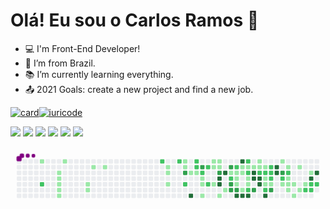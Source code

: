 # Olá! Eu sou o Carlos Ramos :wave: 

- :computer: I'm Front-End Developer!
- :house_with_garden: I’m from Brazil.
- :books: I’m currently learning everything.
- :outbox_tray: 2021 Goals: create a new project and find a new job.

[![card](https://github-readme-stats.vercel.app/api?username=ramos-carlos&theme=cobalt)](https://github.com/ramos-carlos/)[![iuricode](https://github-readme-stats.vercel.app/api/top-langs/?username=ramos-carlos&hide=html&layout=compact=true&theme=default)](https://github.com/ramos-carlos/)

<img src="https://img.shields.io/badge/HTML5-E34F26?style=for-the-badge&logo=html5&logoColor=white" /> <img src="https://img.shields.io/badge/CSS3-1572B6?style=for-the-badge&logo=css3&logoColor=white" /> <img src="https://img.shields.io/badge/Sass-CC6699?style=for-the-badge&logo=sass&logoColor=white" /> <img src="https://img.shields.io/badge/Bootstrap-563D7C?style=for-the-badge&logo=bootstrap&logoColor=white" /> <img src="https://img.shields.io/badge/JavaScript-F7DF1E?style=for-the-badge&logo=javascript&logoColor=black" /> <img src="https://img.shields.io/badge/React-20232A?style=for-the-badge&logo=react&logoColor=61DAFB" /> 

<svg viewBox="-16 -32 880 192" width="880" height="192" xmlns="http://www.w3.org/2000/svg"><style>@keyframes c0{1%{fill:var(--c1)}1.02%,to{fill:var(--ce)}}@keyframes c1{66.32%{fill:var(--c2)}66.34%,to{fill:var(--ce)}}@keyframes c2{2.42%{fill:var(--c1)}2.44%,to{fill:var(--ce)}}@keyframes c3{2.63%{fill:var(--c1)}2.65%,to{fill:var(--ce)}}@keyframes c4{2.83%{fill:var(--c1)}2.85%,to{fill:var(--ce)}}@keyframes c5{3.03%{fill:var(--c1)}3.05%,to{fill:var(--ce)}}@keyframes c6{3.24%{fill:var(--c1)}3.26%,to{fill:var(--ce)}}@keyframes c7{1.82%{fill:var(--c1)}1.84%,to{fill:var(--ce)}}@keyframes c8{4.66%{fill:var(--c1)}4.68%,to{fill:var(--ce)}}@keyframes c9{4.45%{fill:var(--c1)}4.47%,to{fill:var(--ce)}}@keyframes ca{5.47%{fill:var(--c1)}5.49%,to{fill:var(--ce)}}@keyframes cb{5.87%{fill:var(--c1)}5.89%,to{fill:var(--ce)}}@keyframes cc{61.25%{fill:var(--c2)}61.27%,to{fill:var(--ce)}}@keyframes cd{8.1%{fill:var(--c1)}8.12%,to{fill:var(--ce)}}@keyframes ce{8.31%{fill:var(--c1)}8.33%,to{fill:var(--ce)}}@keyframes cf{8.71%{fill:var(--c1)}8.73%,to{fill:var(--ce)}}@keyframes cg{60.64%{fill:var(--c2)}60.66%,to{fill:var(--ce)}}@keyframes ch{15.41%{fill:var(--c1)}15.43%,to{fill:var(--ce)}}@keyframes ci{15.61%{fill:var(--c1)}15.63%,to{fill:var(--ce)}}@keyframes cj{71.8%{fill:var(--c3)}71.82%,to{fill:var(--ce)}}@keyframes ck{59.62%{fill:var(--c2)}59.64%,to{fill:var(--ce)}}@keyframes cl{9.93%{fill:var(--c1)}9.95%,to{fill:var(--ce)}}@keyframes cm{92.28%{fill:var(--c4)}92.3%,to{fill:var(--ce)}}@keyframes cn{58%{fill:var(--c2)}58.02%,to{fill:var(--ce)}}@keyframes co{58.21%{fill:var(--c2)}58.23%,to{fill:var(--ce)}}@keyframes cp{10.13%{fill:var(--c1)}10.15%,to{fill:var(--ce)}}@keyframes cq{72.61%{fill:var(--c3)}72.63%,to{fill:var(--ce)}}@keyframes cr{58.61%{fill:var(--c2)}58.63%,to{fill:var(--ce)}}@keyframes cs{10.54%{fill:var(--c1)}10.56%,to{fill:var(--ce)}}@keyframes ct{10.74%{fill:var(--c1)}10.76%,to{fill:var(--ce)}}@keyframes cu{11.15%{fill:var(--c1)}11.17%,to{fill:var(--ce)}}@keyframes cv{57.39%{fill:var(--c2)}57.41%,to{fill:var(--ce)}}@keyframes cw{56.79%{fill:var(--c2)}56.81%,to{fill:var(--ce)}}@keyframes cx{13.99%{fill:var(--c1)}14.01%,to{fill:var(--ce)}}@keyframes cy{13.38%{fill:var(--c1)}13.4%,to{fill:var(--ce)}}@keyframes cz{12.77%{fill:var(--c1)}12.79%,to{fill:var(--ce)}}@keyframes c10{13.78%{fill:var(--c1)}13.8%,to{fill:var(--ce)}}@keyframes c11{13.58%{fill:var(--c1)}13.6%,to{fill:var(--ce)}}@keyframes c12{73.42%{fill:var(--c3)}73.44%,to{fill:var(--ce)}}@keyframes c13{82.55%{fill:var(--c4)}82.57%,to{fill:var(--ce)}}@keyframes c14{82.34%{fill:var(--c4)}82.36%,to{fill:var(--ce)}}@keyframes c15{11.75%{fill:var(--c1)}11.77%,to{fill:var(--ce)}}@keyframes c16{82.95%{fill:var(--c4)}82.97%,to{fill:var(--ce)}}@keyframes c17{12.16%{fill:var(--c1)}12.18%,to{fill:var(--ce)}}@keyframes c18{74.43%{fill:var(--c3)}74.45%,to{fill:var(--ce)}}@keyframes c19{41.77%{fill:var(--c1)}41.79%,to{fill:var(--ce)}}@keyframes c1a{41.98%{fill:var(--c2)}42%,to{fill:var(--ce)}}@keyframes c1b{75.04%{fill:var(--c3)}75.06%,to{fill:var(--ce)}}@keyframes c1c{75.24%{fill:var(--c3)}75.26%,to{fill:var(--ce)}}@keyframes c1d{42.59%{fill:var(--c2)}42.61%,to{fill:var(--ce)}}@keyframes c1e{29.4%{fill:var(--c1)}29.42%,to{fill:var(--ce)}}@keyframes c1f{29.6%{fill:var(--c1)}29.62%,to{fill:var(--ce)}}@keyframes c1g{30.62%{fill:var(--c1)}30.64%,to{fill:var(--ce)}}@keyframes c1h{75.45%{fill:var(--c3)}75.47%,to{fill:var(--ce)}}@keyframes c1i{81.33%{fill:var(--c4)}81.35%,to{fill:var(--ce)}}@keyframes c1j{83.97%{fill:var(--c4)}83.99%,to{fill:var(--ce)}}@keyframes c1k{29%{fill:var(--c1)}29.02%,to{fill:var(--ce)}}@keyframes c1l{29.2%{fill:var(--c1)}29.22%,to{fill:var(--ce)}}@keyframes c1m{40.36%{fill:var(--c1)}40.38%,to{fill:var(--ce)}}@keyframes c1n{81.13%{fill:var(--c4)}81.15%,to{fill:var(--ce)}}@keyframes c1o{43.19%{fill:var(--c2)}43.21%,to{fill:var(--ce)}}@keyframes c1p{28.79%{fill:var(--c1)}28.81%,to{fill:var(--ce)}}@keyframes c1q{45.63%{fill:var(--c2)}45.65%,to{fill:var(--ce)}}@keyframes c1r{30.01%{fill:var(--c1)}30.03%,to{fill:var(--ce)}}@keyframes c1s{30.21%{fill:var(--c1)}30.23%,to{fill:var(--ce)}}@keyframes c1t{40.56%{fill:var(--c2)}40.58%,to{fill:var(--ce)}}@keyframes c1u{80.92%{fill:var(--c4)}80.94%,to{fill:var(--ce)}}@keyframes c1v{28.59%{fill:var(--c1)}28.61%,to{fill:var(--ce)}}@keyframes c1w{79.1%{fill:var(--c4)}79.12%,to{fill:var(--ce)}}@keyframes c1x{79.3%{fill:var(--c4)}79.32%,to{fill:var(--ce)}}@keyframes c1y{76.05%{fill:var(--c3)}76.07%,to{fill:var(--ce)}}@keyframes c1z{18.85%{fill:var(--c1)}18.87%,to{fill:var(--ce)}}@keyframes c20{19.06%{fill:var(--c1)}19.08%,to{fill:var(--ce)}}@keyframes c21{44.01%{fill:var(--c2)}44.03%,to{fill:var(--ce)}}@keyframes c22{79.5%{fill:var(--c4)}79.52%,to{fill:var(--ce)}}@keyframes c23{79.71%{fill:var(--c4)}79.73%,to{fill:var(--ce)}}@keyframes c24{19.26%{fill:var(--c1)}19.28%,to{fill:var(--ce)}}@keyframes c25{44.21%{fill:var(--c2)}44.23%,to{fill:var(--ce)}}@keyframes c26{35.49%{fill:var(--c1)}35.51%,to{fill:var(--ce)}}@keyframes c27{35.28%{fill:var(--c1)}35.3%,to{fill:var(--ce)}}@keyframes c28{47.66%{fill:var(--c2)}47.68%,to{fill:var(--ce)}}@keyframes c29{80.31%{fill:var(--c4)}80.33%,to{fill:var(--ce)}}@keyframes c2a{44.61%{fill:var(--c2)}44.63%,to{fill:var(--ce)}}@keyframes c2b{44.41%{fill:var(--c2)}44.43%,to{fill:var(--ce)}}@keyframes c2c{35.69%{fill:var(--c2)}35.71%,to{fill:var(--ce)}}@keyframes c2d{35.08%{fill:var(--c1)}35.1%,to{fill:var(--ce)}}@keyframes c2e{76.66%{fill:var(--c3)}76.68%,to{fill:var(--ce)}}@keyframes c2f{78.08%{fill:var(--c4)}78.1%,to{fill:var(--ce)}}@keyframes c2g{77.88%{fill:var(--c4)}77.9%,to{fill:var(--ce)}}@keyframes c2h{20.07%{fill:var(--c1)}20.09%,to{fill:var(--ce)}}@keyframes c2i{77.68%{fill:var(--c3)}77.7%,to{fill:var(--ce)}}@keyframes c2j{49.89%{fill:var(--c2)}49.91%,to{fill:var(--ce)}}@keyframes c2k{24.53%{fill:var(--c1)}24.55%,to{fill:var(--ce)}}@keyframes c2l{20.48%{fill:var(--c1)}20.5%,to{fill:var(--ce)}}@keyframes c2m{50.29%{fill:var(--c2)}50.31%,to{fill:var(--ce)}}@keyframes c2n{22.91%{fill:var(--c1)}22.93%,to{fill:var(--ce)}}@keyframes c2o{22.71%{fill:var(--c1)}22.73%,to{fill:var(--ce)}}@keyframes c2p{24.13%{fill:var(--c1)}24.15%,to{fill:var(--ce)}}@keyframes c2q{22.51%{fill:var(--c1)}22.53%,to{fill:var(--ce)}}@keyframes c2r{25.34%{fill:var(--c1)}25.36%,to{fill:var(--ce)}}@keyframes c2s{20.88%{fill:var(--c1)}20.9%,to{fill:var(--ce)}}@keyframes c2t{23.72%{fill:var(--c1)}23.74%,to{fill:var(--ce)}}@keyframes c2u{22.1%{fill:var(--c1)}22.12%,to{fill:var(--ce)}}@keyframes c2v{52.32%{fill:var(--c2)}52.34%,to{fill:var(--ce)}}@keyframes c2w{21.49%{fill:var(--c1)}21.51%,to{fill:var(--ce)}}@keyframes c2x{87.41%{fill:var(--c4)}87.43%,to{fill:var(--ce)}}@keyframes c2y{51.51%{fill:var(--c2)}51.53%,to{fill:var(--ce)}}@keyframes c2z{52.12%{fill:var(--c2)}52.14%,to{fill:var(--ce)}}@keyframes c30{87.01%{fill:var(--c4)}87.03%,to{fill:var(--ce)}}@keyframes c31{51.71%{fill:var(--c2)}51.73%,to{fill:var(--ce)}}@keyframes u0{1%{transform:scale(0,1)}1.02%,1.82%{transform:scale(.02,1)}1.84%,2.42%{transform:scale(.04,1)}2.44%,2.63%{transform:scale(.05,1)}2.65%,2.83%{transform:scale(.07,1)}2.85%,3.03%{transform:scale(.09,1)}3.05%,3.24%{transform:scale(.11,1)}3.26%,4.45%{transform:scale(.13,1)}4.47%,4.66%{transform:scale(.15,1)}4.68%,5.47%{transform:scale(.16,1)}5.49%,5.87%{transform:scale(.18,1)}5.89%,8.1%{transform:scale(.2,1)}8.12%,8.31%{transform:scale(.22,1)}8.33%,8.71%{transform:scale(.24,1)}8.73%,9.93%{transform:scale(.25,1)}10.13%,9.95%{transform:scale(.27,1)}10.15%,10.54%{transform:scale(.29,1)}10.56%,10.74%{transform:scale(.31,1)}10.76%,11.15%{transform:scale(.33,1)}11.17%,11.75%{transform:scale(.35,1)}11.77%,12.16%{transform:scale(.36,1)}12.18%,12.77%{transform:scale(.38,1)}12.79%,13.38%{transform:scale(.4,1)}13.4%,13.58%{transform:scale(.42,1)}13.6%,13.78%{transform:scale(.44,1)}13.8%,13.99%{transform:scale(.45,1)}14.01%,15.41%{transform:scale(.47,1)}15.43%,15.61%{transform:scale(.49,1)}15.63%,18.85%{transform:scale(.51,1)}18.87%,19.06%{transform:scale(.53,1)}19.08%,19.26%{transform:scale(.55,1)}19.28%,20.07%{transform:scale(.56,1)}20.09%,20.48%{transform:scale(.58,1)}20.5%,20.88%{transform:scale(.6,1)}20.9%,21.49%{transform:scale(.62,1)}21.51%,22.1%{transform:scale(.64,1)}22.12%,22.51%{transform:scale(.65,1)}22.53%,22.71%{transform:scale(.67,1)}22.73%,22.91%{transform:scale(.69,1)}22.93%,23.72%{transform:scale(.71,1)}23.74%,24.13%{transform:scale(.73,1)}24.15%,24.53%{transform:scale(.75,1)}24.55%,25.34%{transform:scale(.76,1)}25.36%,28.59%{transform:scale(.78,1)}28.61%,28.79%{transform:scale(.8,1)}28.81%,29%{transform:scale(.82,1)}29.02%,29.2%{transform:scale(.84,1)}29.22%,29.4%{transform:scale(.85,1)}29.42%,29.6%{transform:scale(.87,1)}29.62%,30.01%{transform:scale(.89,1)}30.03%,30.21%{transform:scale(.91,1)}30.23%,30.62%{transform:scale(.93,1)}30.64%,35.08%{transform:scale(.95,1)}35.1%,35.28%{transform:scale(.96,1)}35.3%,35.49%{transform:scale(.98,1)}35.51%,to{transform:scale(1,1)}}@keyframes u1{35.69%{transform:scale(0,1)}35.71%,to{transform:scale(1,1)}}@keyframes u2{40.36%{transform:scale(0,1)}40.38%,to{transform:scale(1,1)}}@keyframes u3{40.56%{transform:scale(0,1)}40.58%,to{transform:scale(1,1)}}@keyframes u4{41.77%{transform:scale(0,1)}41.79%,to{transform:scale(1,1)}}@keyframes u5{41.98%{transform:scale(0,1)}42%,42.59%{transform:scale(.04,1)}42.61%,43.19%{transform:scale(.08,1)}43.21%,44.01%{transform:scale(.13,1)}44.03%,44.21%{transform:scale(.17,1)}44.23%,44.41%{transform:scale(.21,1)}44.43%,44.61%{transform:scale(.25,1)}44.63%,45.63%{transform:scale(.29,1)}45.65%,47.66%{transform:scale(.33,1)}47.68%,49.89%{transform:scale(.38,1)}49.91%,50.29%{transform:scale(.42,1)}50.31%,51.51%{transform:scale(.46,1)}51.53%,51.71%{transform:scale(.5,1)}51.73%,52.12%{transform:scale(.54,1)}52.14%,52.32%{transform:scale(.58,1)}52.34%,56.79%{transform:scale(.63,1)}56.81%,57.39%{transform:scale(.67,1)}57.41%,58%{transform:scale(.71,1)}58.02%,58.21%{transform:scale(.75,1)}58.23%,58.61%{transform:scale(.79,1)}58.63%,59.62%{transform:scale(.83,1)}59.64%,60.64%{transform:scale(.88,1)}60.66%,61.25%{transform:scale(.92,1)}61.27%,66.32%{transform:scale(.96,1)}66.34%,to{transform:scale(1,1)}}@keyframes u6{71.8%{transform:scale(0,1)}71.82%,72.61%{transform:scale(.1,1)}72.63%,73.42%{transform:scale(.2,1)}73.44%,74.43%{transform:scale(.3,1)}74.45%,75.04%{transform:scale(.4,1)}75.06%,75.24%{transform:scale(.5,1)}75.26%,75.45%{transform:scale(.6,1)}75.47%,76.05%{transform:scale(.7,1)}76.07%,76.66%{transform:scale(.8,1)}76.68%,77.68%{transform:scale(.9,1)}77.7%,to{transform:scale(1,1)}}@keyframes u7{77.88%{transform:scale(0,1)}77.9%,78.08%{transform:scale(.06,1)}78.1%,79.1%{transform:scale(.12,1)}79.12%,79.3%{transform:scale(.18,1)}79.32%,79.5%{transform:scale(.24,1)}79.52%,79.71%{transform:scale(.29,1)}79.73%,80.31%{transform:scale(.35,1)}80.33%,80.92%{transform:scale(.41,1)}80.94%,81.13%{transform:scale(.47,1)}81.15%,81.33%{transform:scale(.53,1)}81.35%,82.34%{transform:scale(.59,1)}82.36%,82.55%{transform:scale(.65,1)}82.57%,82.95%{transform:scale(.71,1)}82.97%,83.97%{transform:scale(.76,1)}83.99%,87.01%{transform:scale(.82,1)}87.03%,87.41%{transform:scale(.88,1)}87.43%,92.28%{transform:scale(.94,1)}92.3%,to{transform:scale(1,1)}}@keyframes s0{0%,99.8%{transform:translate(0,-16px)}.2%{transform:translate(0,0)}1.83%{transform:translate(128px,0)}2.03%{transform:translate(128px,16px)}2.23%{transform:translate(112px,16px)}3.25%{transform:translate(112px,96px)}4.26%{transform:translate(192px,96px)}4.67%{transform:translate(192px,64px)}4.87%{transform:translate(208px,64px)}5.48%{transform:translate(208px,16px)}8.11%{transform:translate(416px,16px)}8.72%{transform:translate(416px,64px)}59.84%,9.13%{transform:translate(448px,64px)}9.33%{transform:translate(448px,48px)}9.74%,91.68%{transform:translate(480px,48px)}9.94%{transform:translate(480px,32px)}10.14%,58.42%{transform:translate(496px,32px)}10.34%{transform:translate(496px,48px)}10.55%,58.82%{transform:translate(512px,48px)}11.16%{transform:translate(512px,96px)}11.97%,55.78%{transform:translate(576px,96px)}12.17%,55.98%{transform:translate(576px,80px)}12.58%,56.39%{transform:translate(544px,80px)}13.39%,73.83%{transform:translate(544px,16px)}13.59%,73.23%{transform:translate(560px,16px)}13.79%{transform:translate(560px,0)}14%{transform:translate(544px,0)}14.2%{transform:translate(544px,-16px)}15.21%{transform:translate(464px,-16px)}15.62%{transform:translate(464px,16px)}15.82%{transform:translate(480px,16px)}16.23%{transform:translate(480px,-16px)}18.66%{transform:translate(672px,-16px)}19.07%,32.05%{transform:translate(672px,16px)}19.27%,38.74%,46.86%{transform:translate(688px,16px)}19.47%,38.54%{transform:translate(688px,0)}20.28%,37.73%{transform:translate(752px,0)}20.49%,37.53%{transform:translate(752px,16px)}21.3%{transform:translate(816px,16px)}21.5%,87.22%{transform:translate(816px,32px)}21.7%,50.91%{transform:translate(800px,32px)}22.11%,51.32%{transform:translate(800px,64px)}22.72%,24.34%{transform:translate(752px,64px)}22.92%,50.1%{transform:translate(752px,48px)}23.33%{transform:translate(784px,48px)}23.73%{transform:translate(784px,80px)}24.14%{transform:translate(752px,80px)}24.54%{transform:translate(736px,64px)}24.75%,77.08%{transform:translate(736px,80px)}25.15%{transform:translate(768px,80px)}25.35%{transform:translate(768px,96px)}25.56%{transform:translate(784px,96px)}26.77%{transform:translate(784px,0)}28.4%{transform:translate(656px,0)}28.6%,78.9%{transform:translate(656px,16px)}29.01%,31.44%,39.55%,46.04%{transform:translate(624px,16px)}29.21%,31.24%,45.84%,83.57%{transform:translate(624px,32px)}29.41%,31.03%,41.58%{transform:translate(608px,32px)}29.61%,42.19%{transform:translate(608px,48px)}30.02%{transform:translate(640px,48px)}30.22%,40.77%{transform:translate(640px,64px)}30.63%,41.18%,81.74%{transform:translate(608px,64px)}32.25%,43.61%{transform:translate(672px,0)}33.47%{transform:translate(768px,0)}34.28%,36.71%{transform:translate(768px,64px)}35.29%,79.92%{transform:translate(688px,64px)}35.5%{transform:translate(688px,48px)}35.7%{transform:translate(704px,48px)}35.9%{transform:translate(704px,64px)}37.32%{transform:translate(768px,16px)}40.37%{transform:translate(624px,80px)}40.57%{transform:translate(640px,80px)}41.78%{transform:translate(592px,32px)}41.99%{transform:translate(592px,48px)}42.6%{transform:translate(608px,16px)}43%,45.44%{transform:translate(640px,16px)}43.2%{transform:translate(640px,0)}44.02%{transform:translate(672px,32px)}44.42%{transform:translate(704px,32px)}44.62%{transform:translate(704px,16px)}45.64%{transform:translate(640px,32px)}47.67%{transform:translate(688px,80px)}47.87%{transform:translate(672px,80px)}48.28%{transform:translate(672px,112px)}49.09%{transform:translate(736px,112px)}49.9%{transform:translate(736px,48px)}50.3%{transform:translate(752px,32px)}51.72%{transform:translate(832px,64px)}51.93%{transform:translate(832px,80px)}53.35%{transform:translate(720px,80px)}53.55%{transform:translate(720px,96px)}53.75%{transform:translate(704px,96px)}53.96%{transform:translate(704px,112px)}55.38%{transform:translate(592px,112px)}55.58%{transform:translate(592px,96px)}56.59%{transform:translate(544px,64px)}56.8%{transform:translate(528px,64px)}57.61%{transform:translate(528px,0)}58.01%{transform:translate(496px,0)}58.62%,72.41%{transform:translate(512px,32px)}59.43%{transform:translate(464px,48px)}59.63%,71.4%{transform:translate(464px,64px)}60.65%{transform:translate(448px,0)}65.52%{transform:translate(64px,0)}66.33%{transform:translate(64px,64px)}71.81%{transform:translate(464px,32px)}72.62%{transform:translate(512px,16px)}73.43%{transform:translate(560px,32px)}73.63%{transform:translate(544px,32px)}74.44%{transform:translate(592px,16px)}75.25%{transform:translate(592px,80px)}77.69%{transform:translate(736px,32px)}77.89%{transform:translate(720px,32px)}78.09%{transform:translate(720px,16px)}79.31%{transform:translate(656px,48px)}79.51%{transform:translate(672px,48px)}79.72%{transform:translate(672px,64px)}80.32%{transform:translate(688px,96px)}81.34%{transform:translate(608px,96px)}82.35%{transform:translate(560px,64px)}82.56%{transform:translate(560px,48px)}82.76%{transform:translate(576px,48px)}82.96%{transform:translate(576px,32px)}83.98%{transform:translate(624px,0)}86.61%{transform:translate(832px,0)}87.02%{transform:translate(832px,32px)}87.42%{transform:translate(816px,48px)}92.29%{transform:translate(480px,96px)}97.16%{transform:translate(96px,96px)}97.57%{transform:translate(96px,64px)}97.77%{transform:translate(80px,64px)}98.38%{transform:translate(80px,16px)}98.58%{transform:translate(64px,16px)}98.99%{transform:translate(64px,-16px)}}@keyframes s1{0%,99.8%{transform:translate(16px,-16px)}.2%{transform:translate(0,-16px)}.41%{transform:translate(0,0)}2.03%{transform:translate(128px,0)}2.23%{transform:translate(128px,16px)}2.43%{transform:translate(112px,16px)}3.45%{transform:translate(112px,96px)}4.46%{transform:translate(192px,96px)}4.87%{transform:translate(192px,64px)}5.07%{transform:translate(208px,64px)}5.68%{transform:translate(208px,16px)}8.32%{transform:translate(416px,16px)}8.92%{transform:translate(416px,64px)}60.04%,9.33%{transform:translate(448px,64px)}9.53%{transform:translate(448px,48px)}9.94%,91.89%{transform:translate(480px,48px)}10.14%{transform:translate(480px,32px)}10.34%,58.62%{transform:translate(496px,32px)}10.55%{transform:translate(496px,48px)}10.75%,59.03%{transform:translate(512px,48px)}11.36%{transform:translate(512px,96px)}12.17%,55.98%{transform:translate(576px,96px)}12.37%,56.19%{transform:translate(576px,80px)}12.78%,56.59%{transform:translate(544px,80px)}13.59%,74.04%{transform:translate(544px,16px)}13.79%,73.43%{transform:translate(560px,16px)}14%{transform:translate(560px,0)}14.2%{transform:translate(544px,0)}14.4%{transform:translate(544px,-16px)}15.42%{transform:translate(464px,-16px)}15.82%{transform:translate(464px,16px)}16.02%{transform:translate(480px,16px)}16.43%{transform:translate(480px,-16px)}18.86%{transform:translate(672px,-16px)}19.27%,32.25%{transform:translate(672px,16px)}19.47%,38.95%,47.06%{transform:translate(688px,16px)}19.68%,38.74%{transform:translate(688px,0)}20.49%,37.93%{transform:translate(752px,0)}20.69%,37.73%{transform:translate(752px,16px)}21.5%{transform:translate(816px,16px)}21.7%,87.42%{transform:translate(816px,32px)}21.91%,51.12%{transform:translate(800px,32px)}22.31%,51.52%{transform:translate(800px,64px)}22.92%,24.54%{transform:translate(752px,64px)}23.12%,50.3%{transform:translate(752px,48px)}23.53%{transform:translate(784px,48px)}23.94%{transform:translate(784px,80px)}24.34%{transform:translate(752px,80px)}24.75%{transform:translate(736px,64px)}24.95%,77.28%{transform:translate(736px,80px)}25.35%{transform:translate(768px,80px)}25.56%{transform:translate(768px,96px)}25.76%{transform:translate(784px,96px)}26.98%{transform:translate(784px,0)}28.6%{transform:translate(656px,0)}28.8%,79.11%{transform:translate(656px,16px)}29.21%,31.64%,39.76%,46.25%{transform:translate(624px,16px)}29.41%,31.44%,46.04%,83.77%{transform:translate(624px,32px)}29.61%,31.24%,41.78%{transform:translate(608px,32px)}29.82%,42.39%{transform:translate(608px,48px)}30.22%{transform:translate(640px,48px)}30.43%,40.97%{transform:translate(640px,64px)}30.83%,41.38%,81.95%{transform:translate(608px,64px)}32.45%,43.81%{transform:translate(672px,0)}33.67%{transform:translate(768px,0)}34.48%,36.92%{transform:translate(768px,64px)}35.5%,80.12%{transform:translate(688px,64px)}35.7%{transform:translate(688px,48px)}35.9%{transform:translate(704px,48px)}36.11%{transform:translate(704px,64px)}37.53%{transform:translate(768px,16px)}40.57%{transform:translate(624px,80px)}40.77%{transform:translate(640px,80px)}41.99%{transform:translate(592px,32px)}42.19%{transform:translate(592px,48px)}42.8%{transform:translate(608px,16px)}43.2%,45.64%{transform:translate(640px,16px)}43.41%{transform:translate(640px,0)}44.22%{transform:translate(672px,32px)}44.62%{transform:translate(704px,32px)}44.83%{transform:translate(704px,16px)}45.84%{transform:translate(640px,32px)}47.87%{transform:translate(688px,80px)}48.07%{transform:translate(672px,80px)}48.48%{transform:translate(672px,112px)}49.29%{transform:translate(736px,112px)}50.1%{transform:translate(736px,48px)}50.51%{transform:translate(752px,32px)}51.93%{transform:translate(832px,64px)}52.13%{transform:translate(832px,80px)}53.55%{transform:translate(720px,80px)}53.75%{transform:translate(720px,96px)}53.96%{transform:translate(704px,96px)}54.16%{transform:translate(704px,112px)}55.58%{transform:translate(592px,112px)}55.78%{transform:translate(592px,96px)}56.8%{transform:translate(544px,64px)}57%{transform:translate(528px,64px)}57.81%{transform:translate(528px,0)}58.22%{transform:translate(496px,0)}58.82%,72.62%{transform:translate(512px,32px)}59.63%{transform:translate(464px,48px)}59.84%,71.6%{transform:translate(464px,64px)}60.85%{transform:translate(448px,0)}65.72%{transform:translate(64px,0)}66.53%{transform:translate(64px,64px)}72.01%{transform:translate(464px,32px)}72.82%{transform:translate(512px,16px)}73.63%{transform:translate(560px,32px)}73.83%{transform:translate(544px,32px)}74.65%{transform:translate(592px,16px)}75.46%{transform:translate(592px,80px)}77.89%{transform:translate(736px,32px)}78.09%{transform:translate(720px,32px)}78.3%{transform:translate(720px,16px)}79.51%{transform:translate(656px,48px)}79.72%{transform:translate(672px,48px)}79.92%{transform:translate(672px,64px)}80.53%{transform:translate(688px,96px)}81.54%{transform:translate(608px,96px)}82.56%{transform:translate(560px,64px)}82.76%{transform:translate(560px,48px)}82.96%{transform:translate(576px,48px)}83.16%{transform:translate(576px,32px)}84.18%{transform:translate(624px,0)}86.82%{transform:translate(832px,0)}87.22%{transform:translate(832px,32px)}87.63%{transform:translate(816px,48px)}92.49%{transform:translate(480px,96px)}97.36%{transform:translate(96px,96px)}97.77%{transform:translate(96px,64px)}97.97%{transform:translate(80px,64px)}98.58%{transform:translate(80px,16px)}98.78%{transform:translate(64px,16px)}99.19%{transform:translate(64px,-16px)}}@keyframes s2{0%,99.8%{transform:translate(32px,-16px)}.41%{transform:translate(0,-16px)}.61%{transform:translate(0,0)}2.23%{transform:translate(128px,0)}2.43%{transform:translate(128px,16px)}2.64%{transform:translate(112px,16px)}3.65%{transform:translate(112px,96px)}4.67%{transform:translate(192px,96px)}5.07%{transform:translate(192px,64px)}5.27%{transform:translate(208px,64px)}5.88%{transform:translate(208px,16px)}8.52%{transform:translate(416px,16px)}9.13%{transform:translate(416px,64px)}60.24%,9.53%{transform:translate(448px,64px)}9.74%{transform:translate(448px,48px)}10.14%,92.09%{transform:translate(480px,48px)}10.34%{transform:translate(480px,32px)}10.55%,58.82%{transform:translate(496px,32px)}10.75%{transform:translate(496px,48px)}10.95%,59.23%{transform:translate(512px,48px)}11.56%{transform:translate(512px,96px)}12.37%,56.19%{transform:translate(576px,96px)}12.58%,56.39%{transform:translate(576px,80px)}12.98%,56.8%{transform:translate(544px,80px)}13.79%,74.24%{transform:translate(544px,16px)}14%,73.63%{transform:translate(560px,16px)}14.2%{transform:translate(560px,0)}14.4%{transform:translate(544px,0)}14.6%{transform:translate(544px,-16px)}15.62%{transform:translate(464px,-16px)}16.02%{transform:translate(464px,16px)}16.23%{transform:translate(480px,16px)}16.63%{transform:translate(480px,-16px)}19.07%{transform:translate(672px,-16px)}19.47%,32.45%{transform:translate(672px,16px)}19.68%,39.15%,47.26%{transform:translate(688px,16px)}19.88%,38.95%{transform:translate(688px,0)}20.69%,38.13%{transform:translate(752px,0)}20.89%,37.93%{transform:translate(752px,16px)}21.7%{transform:translate(816px,16px)}21.91%,87.63%{transform:translate(816px,32px)}22.11%,51.32%{transform:translate(800px,32px)}22.52%,51.72%{transform:translate(800px,64px)}23.12%,24.75%{transform:translate(752px,64px)}23.33%,50.51%{transform:translate(752px,48px)}23.73%{transform:translate(784px,48px)}24.14%{transform:translate(784px,80px)}24.54%{transform:translate(752px,80px)}24.95%{transform:translate(736px,64px)}25.15%,77.48%{transform:translate(736px,80px)}25.56%{transform:translate(768px,80px)}25.76%{transform:translate(768px,96px)}25.96%{transform:translate(784px,96px)}27.18%{transform:translate(784px,0)}28.8%{transform:translate(656px,0)}29.01%,79.31%{transform:translate(656px,16px)}29.41%,31.85%,39.96%,46.45%{transform:translate(624px,16px)}29.61%,31.64%,46.25%,83.98%{transform:translate(624px,32px)}29.82%,31.44%,41.99%{transform:translate(608px,32px)}30.02%,42.6%{transform:translate(608px,48px)}30.43%{transform:translate(640px,48px)}30.63%,41.18%{transform:translate(640px,64px)}31.03%,41.58%,82.15%{transform:translate(608px,64px)}32.66%,44.02%{transform:translate(672px,0)}33.87%{transform:translate(768px,0)}34.69%,37.12%{transform:translate(768px,64px)}35.7%,80.32%{transform:translate(688px,64px)}35.9%{transform:translate(688px,48px)}36.11%{transform:translate(704px,48px)}36.31%{transform:translate(704px,64px)}37.73%{transform:translate(768px,16px)}40.77%{transform:translate(624px,80px)}40.97%{transform:translate(640px,80px)}42.19%{transform:translate(592px,32px)}42.39%{transform:translate(592px,48px)}43%{transform:translate(608px,16px)}43.41%,45.84%{transform:translate(640px,16px)}43.61%{transform:translate(640px,0)}44.42%{transform:translate(672px,32px)}44.83%{transform:translate(704px,32px)}45.03%{transform:translate(704px,16px)}46.04%{transform:translate(640px,32px)}48.07%{transform:translate(688px,80px)}48.28%{transform:translate(672px,80px)}48.68%{transform:translate(672px,112px)}49.49%{transform:translate(736px,112px)}50.3%{transform:translate(736px,48px)}50.71%{transform:translate(752px,32px)}52.13%{transform:translate(832px,64px)}52.33%{transform:translate(832px,80px)}53.75%{transform:translate(720px,80px)}53.96%{transform:translate(720px,96px)}54.16%{transform:translate(704px,96px)}54.36%{transform:translate(704px,112px)}55.78%{transform:translate(592px,112px)}55.98%{transform:translate(592px,96px)}57%{transform:translate(544px,64px)}57.2%{transform:translate(528px,64px)}58.01%{transform:translate(528px,0)}58.42%{transform:translate(496px,0)}59.03%,72.82%{transform:translate(512px,32px)}59.84%{transform:translate(464px,48px)}60.04%,71.81%{transform:translate(464px,64px)}61.05%{transform:translate(448px,0)}65.92%{transform:translate(64px,0)}66.73%{transform:translate(64px,64px)}72.21%{transform:translate(464px,32px)}73.02%{transform:translate(512px,16px)}73.83%{transform:translate(560px,32px)}74.04%{transform:translate(544px,32px)}74.85%{transform:translate(592px,16px)}75.66%{transform:translate(592px,80px)}78.09%{transform:translate(736px,32px)}78.3%{transform:translate(720px,32px)}78.5%{transform:translate(720px,16px)}79.72%{transform:translate(656px,48px)}79.92%{transform:translate(672px,48px)}80.12%{transform:translate(672px,64px)}80.73%{transform:translate(688px,96px)}81.74%{transform:translate(608px,96px)}82.76%{transform:translate(560px,64px)}82.96%{transform:translate(560px,48px)}83.16%{transform:translate(576px,48px)}83.37%{transform:translate(576px,32px)}84.38%{transform:translate(624px,0)}87.02%{transform:translate(832px,0)}87.42%{transform:translate(832px,32px)}87.83%{transform:translate(816px,48px)}92.7%{transform:translate(480px,96px)}97.57%{transform:translate(96px,96px)}97.97%{transform:translate(96px,64px)}98.17%{transform:translate(80px,64px)}98.78%{transform:translate(80px,16px)}98.99%{transform:translate(64px,16px)}99.39%{transform:translate(64px,-16px)}}@keyframes s3{0%,99.8%{transform:translate(48px,-16px)}.61%{transform:translate(0,-16px)}.81%{transform:translate(0,0)}2.43%{transform:translate(128px,0)}2.64%{transform:translate(128px,16px)}2.84%{transform:translate(112px,16px)}3.85%{transform:translate(112px,96px)}4.87%{transform:translate(192px,96px)}5.27%{transform:translate(192px,64px)}5.48%{transform:translate(208px,64px)}6.09%{transform:translate(208px,16px)}8.72%{transform:translate(416px,16px)}9.33%{transform:translate(416px,64px)}60.45%,9.74%{transform:translate(448px,64px)}9.94%{transform:translate(448px,48px)}10.34%,92.29%{transform:translate(480px,48px)}10.55%{transform:translate(480px,32px)}10.75%,59.03%{transform:translate(496px,32px)}10.95%{transform:translate(496px,48px)}11.16%,59.43%{transform:translate(512px,48px)}11.76%{transform:translate(512px,96px)}12.58%,56.39%{transform:translate(576px,96px)}12.78%,56.59%{transform:translate(576px,80px)}13.18%,57%{transform:translate(544px,80px)}14%,74.44%{transform:translate(544px,16px)}14.2%,73.83%{transform:translate(560px,16px)}14.4%{transform:translate(560px,0)}14.6%{transform:translate(544px,0)}14.81%{transform:translate(544px,-16px)}15.82%{transform:translate(464px,-16px)}16.23%{transform:translate(464px,16px)}16.43%{transform:translate(480px,16px)}16.84%{transform:translate(480px,-16px)}19.27%{transform:translate(672px,-16px)}19.68%,32.66%{transform:translate(672px,16px)}19.88%,39.35%,47.46%{transform:translate(688px,16px)}20.08%,39.15%{transform:translate(688px,0)}20.89%,38.34%{transform:translate(752px,0)}21.1%,38.13%{transform:translate(752px,16px)}21.91%{transform:translate(816px,16px)}22.11%,87.83%{transform:translate(816px,32px)}22.31%,51.52%{transform:translate(800px,32px)}22.72%,51.93%{transform:translate(800px,64px)}23.33%,24.95%{transform:translate(752px,64px)}23.53%,50.71%{transform:translate(752px,48px)}23.94%{transform:translate(784px,48px)}24.34%{transform:translate(784px,80px)}24.75%{transform:translate(752px,80px)}25.15%{transform:translate(736px,64px)}25.35%,77.69%{transform:translate(736px,80px)}25.76%{transform:translate(768px,80px)}25.96%{transform:translate(768px,96px)}26.17%{transform:translate(784px,96px)}27.38%{transform:translate(784px,0)}29.01%{transform:translate(656px,0)}29.21%,79.51%{transform:translate(656px,16px)}29.61%,32.05%,40.16%,46.65%{transform:translate(624px,16px)}29.82%,31.85%,46.45%,84.18%{transform:translate(624px,32px)}30.02%,31.64%,42.19%{transform:translate(608px,32px)}30.22%,42.8%{transform:translate(608px,48px)}30.63%{transform:translate(640px,48px)}30.83%,41.38%{transform:translate(640px,64px)}31.24%,41.78%,82.35%{transform:translate(608px,64px)}32.86%,44.22%{transform:translate(672px,0)}34.08%{transform:translate(768px,0)}34.89%,37.32%{transform:translate(768px,64px)}35.9%,80.53%{transform:translate(688px,64px)}36.11%{transform:translate(688px,48px)}36.31%{transform:translate(704px,48px)}36.51%{transform:translate(704px,64px)}37.93%{transform:translate(768px,16px)}40.97%{transform:translate(624px,80px)}41.18%{transform:translate(640px,80px)}42.39%{transform:translate(592px,32px)}42.6%{transform:translate(592px,48px)}43.2%{transform:translate(608px,16px)}43.61%,46.04%{transform:translate(640px,16px)}43.81%{transform:translate(640px,0)}44.62%{transform:translate(672px,32px)}45.03%{transform:translate(704px,32px)}45.23%{transform:translate(704px,16px)}46.25%{transform:translate(640px,32px)}48.28%{transform:translate(688px,80px)}48.48%{transform:translate(672px,80px)}48.88%{transform:translate(672px,112px)}49.7%{transform:translate(736px,112px)}50.51%{transform:translate(736px,48px)}50.91%{transform:translate(752px,32px)}52.33%{transform:translate(832px,64px)}52.54%{transform:translate(832px,80px)}53.96%{transform:translate(720px,80px)}54.16%{transform:translate(720px,96px)}54.36%{transform:translate(704px,96px)}54.56%{transform:translate(704px,112px)}55.98%{transform:translate(592px,112px)}56.19%{transform:translate(592px,96px)}57.2%{transform:translate(544px,64px)}57.4%{transform:translate(528px,64px)}58.22%{transform:translate(528px,0)}58.62%{transform:translate(496px,0)}59.23%,73.02%{transform:translate(512px,32px)}60.04%{transform:translate(464px,48px)}60.24%,72.01%{transform:translate(464px,64px)}61.26%{transform:translate(448px,0)}66.13%{transform:translate(64px,0)}66.94%{transform:translate(64px,64px)}72.41%{transform:translate(464px,32px)}73.23%{transform:translate(512px,16px)}74.04%{transform:translate(560px,32px)}74.24%{transform:translate(544px,32px)}75.05%{transform:translate(592px,16px)}75.86%{transform:translate(592px,80px)}78.3%{transform:translate(736px,32px)}78.5%{transform:translate(720px,32px)}78.7%{transform:translate(720px,16px)}79.92%{transform:translate(656px,48px)}80.12%{transform:translate(672px,48px)}80.32%{transform:translate(672px,64px)}80.93%{transform:translate(688px,96px)}81.95%{transform:translate(608px,96px)}82.96%{transform:translate(560px,64px)}83.16%{transform:translate(560px,48px)}83.37%{transform:translate(576px,48px)}83.57%{transform:translate(576px,32px)}84.58%{transform:translate(624px,0)}87.22%{transform:translate(832px,0)}87.63%{transform:translate(832px,32px)}88.03%{transform:translate(816px,48px)}92.9%{transform:translate(480px,96px)}97.77%{transform:translate(96px,96px)}98.17%{transform:translate(96px,64px)}98.38%{transform:translate(80px,64px)}98.99%{transform:translate(80px,16px)}99.19%{transform:translate(64px,16px)}99.59%{transform:translate(64px,-16px)}}:root{--cb:#1b1f230a;--cs:purple;--ce:#ebedf0;--c0:#ebedf0;--c1:#9be9a8;--c2:#40c463;--c3:#30a14e;--c4:#216e39}@media (prefers-color-scheme:dark){:root{--cb:#1b1f230a;--cs:purple;--ce:#161b22;--c1:#01311f;--c2:#034525;--c3:#0f6d31;--c4:#00c647}}.c{shape-rendering:geometricPrecision;rx:2;ry:2;fill:var(--ce);stroke-width:1px;stroke:var(--cb);animation:none 49300ms linear infinite}.c.c0{fill:var(--c1);animation-name:c0}.c.c1{fill:var(--c2);animation-name:c1}.c.c2{fill:var(--c1);animation-name:c2}.c.c3,.c.c4,.c.c5{fill:var(--c1);animation-name:c3}.c.c4,.c.c5{animation-name:c4}.c.c5{animation-name:c5}.c.c6,.c.c7,.c.c8{fill:var(--c1);animation-name:c6}.c.c7,.c.c8{animation-name:c7}.c.c8{animation-name:c8}.c.c9,.c.ca,.c.cb{fill:var(--c1);animation-name:c9}.c.ca,.c.cb{animation-name:ca}.c.cb{animation-name:cb}.c.cc{fill:var(--c2);animation-name:cc}.c.cd,.c.ce,.c.cf{fill:var(--c1);animation-name:cd}.c.ce,.c.cf{animation-name:ce}.c.cf{animation-name:cf}.c.cg{fill:var(--c2);animation-name:cg}.c.ch,.c.ci{fill:var(--c1);animation-name:ch}.c.ci{animation-name:ci}.c.cj{fill:var(--c3);animation-name:cj}.c.ck{fill:var(--c2);animation-name:ck}.c.cl{fill:var(--c1);animation-name:cl}.c.cm{fill:var(--c4);animation-name:cm}.c.cn,.c.co{fill:var(--c2);animation-name:cn}.c.co{animation-name:co}.c.cp{fill:var(--c1);animation-name:cp}.c.cq{fill:var(--c3);animation-name:cq}.c.cr{fill:var(--c2);animation-name:cr}.c.cs,.c.ct,.c.cu{fill:var(--c1);animation-name:cs}.c.ct,.c.cu{animation-name:ct}.c.cu{animation-name:cu}.c.cv,.c.cw{fill:var(--c2);animation-name:cv}.c.cw{animation-name:cw}.c.cx,.c.cy{fill:var(--c1);animation-name:cx}.c.cy{animation-name:cy}.c.c10,.c.c11,.c.cz{fill:var(--c1);animation-name:cz}.c.c10,.c.c11{animation-name:c10}.c.c11{animation-name:c11}.c.c12{fill:var(--c3);animation-name:c12}.c.c13,.c.c14{fill:var(--c4);animation-name:c13}.c.c14{animation-name:c14}.c.c15{fill:var(--c1);animation-name:c15}.c.c16{fill:var(--c4);animation-name:c16}.c.c17{fill:var(--c1);animation-name:c17}.c.c18{fill:var(--c3);animation-name:c18}.c.c19{fill:var(--c1);animation-name:c19}.c.c1a{fill:var(--c2);animation-name:c1a}.c.c1b,.c.c1c{fill:var(--c3);animation-name:c1b}.c.c1c{animation-name:c1c}.c.c1d{fill:var(--c2);animation-name:c1d}.c.c1e,.c.c1f,.c.c1g{fill:var(--c1);animation-name:c1e}.c.c1f,.c.c1g{animation-name:c1f}.c.c1g{animation-name:c1g}.c.c1h{fill:var(--c3);animation-name:c1h}.c.c1i,.c.c1j{fill:var(--c4);animation-name:c1i}.c.c1j{animation-name:c1j}.c.c1k,.c.c1l,.c.c1m{fill:var(--c1);animation-name:c1k}.c.c1l,.c.c1m{animation-name:c1l}.c.c1m{animation-name:c1m}.c.c1n{fill:var(--c4);animation-name:c1n}.c.c1o{fill:var(--c2);animation-name:c1o}.c.c1p{fill:var(--c1);animation-name:c1p}.c.c1q{fill:var(--c2);animation-name:c1q}.c.c1r,.c.c1s{fill:var(--c1);animation-name:c1r}.c.c1s{animation-name:c1s}.c.c1t{fill:var(--c2);animation-name:c1t}.c.c1u{fill:var(--c4);animation-name:c1u}.c.c1v{fill:var(--c1);animation-name:c1v}.c.c1w,.c.c1x{fill:var(--c4);animation-name:c1w}.c.c1x{animation-name:c1x}.c.c1y{fill:var(--c3);animation-name:c1y}.c.c1z,.c.c20{fill:var(--c1);animation-name:c1z}.c.c20{animation-name:c20}.c.c21{fill:var(--c2);animation-name:c21}.c.c22,.c.c23{fill:var(--c4);animation-name:c22}.c.c23{animation-name:c23}.c.c24{fill:var(--c1);animation-name:c24}.c.c25{fill:var(--c2);animation-name:c25}.c.c26,.c.c27{fill:var(--c1);animation-name:c26}.c.c27{animation-name:c27}.c.c28{fill:var(--c2);animation-name:c28}.c.c29{fill:var(--c4);animation-name:c29}.c.c2a,.c.c2b,.c.c2c{fill:var(--c2);animation-name:c2a}.c.c2b,.c.c2c{animation-name:c2b}.c.c2c{animation-name:c2c}.c.c2d{fill:var(--c1);animation-name:c2d}.c.c2e{fill:var(--c3);animation-name:c2e}.c.c2f,.c.c2g{fill:var(--c4);animation-name:c2f}.c.c2g{animation-name:c2g}.c.c2h{fill:var(--c1);animation-name:c2h}.c.c2i{fill:var(--c3);animation-name:c2i}.c.c2j{fill:var(--c2);animation-name:c2j}.c.c2k,.c.c2l{fill:var(--c1);animation-name:c2k}.c.c2l{animation-name:c2l}.c.c2m{fill:var(--c2);animation-name:c2m}.c.c2n,.c.c2o{fill:var(--c1);animation-name:c2n}.c.c2o{animation-name:c2o}.c.c2p,.c.c2q,.c.c2r{fill:var(--c1);animation-name:c2p}.c.c2q,.c.c2r{animation-name:c2q}.c.c2r{animation-name:c2r}.c.c2s,.c.c2t,.c.c2u{fill:var(--c1);animation-name:c2s}.c.c2t,.c.c2u{animation-name:c2t}.c.c2u{animation-name:c2u}.c.c2v{fill:var(--c2);animation-name:c2v}.c.c2w{fill:var(--c1);animation-name:c2w}.c.c2x{fill:var(--c4);animation-name:c2x}.c.c2y,.c.c2z{fill:var(--c2);animation-name:c2y}.c.c2z{animation-name:c2z}.c.c30{fill:var(--c4);animation-name:c30}.c.c31{fill:var(--c2);animation-name:c31}.s,.u{animation:none linear 49300ms infinite}.u,.u.u0{transform-origin:0 0}.u{transform:scale(0,1)}.u.u0{fill:var(--c1);animation-name:u0}.u.u1{fill:var(--c2);animation-name:u1;transform-origin:424px 0}.u.u2{fill:var(--c1);animation-name:u2;transform-origin:431.7px 0}.u.u3{fill:var(--c2);animation-name:u3;transform-origin:439.4px 0}.u.u4{fill:var(--c1);animation-name:u4;transform-origin:447.1px 0}.u.u5{fill:var(--c2);animation-name:u5;transform-origin:454.8px 0}.u.u6{fill:var(--c3);animation-name:u6;transform-origin:639.9px 0}.u.u7{fill:var(--c4);animation-name:u7;transform-origin:716.9px 0}.s{shape-rendering:geometricPrecision;fill:var(--cs)}.s.s0{transform:translate(0,-16px);animation-name:s0}.s.s1{transform:translate(16px,-16px);animation-name:s1}.s.s2{transform:translate(32px,-16px);animation-name:s2}.s.s3{transform:translate(48px,-16px);animation-name:s3}</style><rect class="c" x="2" y="2" width="12" height="12"/><rect class="c" x="2" y="18" width="12" height="12"/><rect class="c" x="2" y="34" width="12" height="12"/><rect class="c" x="2" y="50" width="12" height="12"/><rect class="c" x="2" y="66" width="12" height="12"/><rect class="c" x="2" y="82" width="12" height="12"/><rect class="c" x="2" y="98" width="12" height="12"/><rect class="c" x="18" y="2" width="12" height="12"/><rect class="c" x="18" y="18" width="12" height="12"/><rect class="c" x="18" y="34" width="12" height="12"/><rect class="c" x="18" y="50" width="12" height="12"/><rect class="c" x="18" y="66" width="12" height="12"/><rect class="c" x="18" y="82" width="12" height="12"/><rect class="c" x="18" y="98" width="12" height="12"/><rect class="c" x="34" y="2" width="12" height="12"/><rect class="c" x="34" y="18" width="12" height="12"/><rect class="c" x="34" y="34" width="12" height="12"/><rect class="c" x="34" y="50" width="12" height="12"/><rect class="c" x="34" y="66" width="12" height="12"/><rect class="c" x="34" y="82" width="12" height="12"/><rect class="c" x="34" y="98" width="12" height="12"/><rect class="c" x="50" y="2" width="12" height="12"/><rect class="c" x="50" y="18" width="12" height="12"/><rect class="c" x="50" y="34" width="12" height="12"/><rect class="c" x="50" y="50" width="12" height="12"/><rect class="c" x="50" y="66" width="12" height="12"/><rect class="c" x="50" y="82" width="12" height="12"/><rect class="c" x="50" y="98" width="12" height="12"/><rect class="c c0" x="66" y="2" width="12" height="12"/><rect class="c" x="66" y="18" width="12" height="12"/><rect class="c" x="66" y="34" width="12" height="12"/><rect class="c" x="66" y="50" width="12" height="12"/><rect class="c c1" x="66" y="66" width="12" height="12"/><rect class="c" x="66" y="82" width="12" height="12"/><rect class="c" x="66" y="98" width="12" height="12"/><rect class="c" x="82" y="2" width="12" height="12"/><rect class="c" x="82" y="18" width="12" height="12"/><rect class="c" x="82" y="34" width="12" height="12"/><rect class="c" x="82" y="50" width="12" height="12"/><rect class="c" x="82" y="66" width="12" height="12"/><rect class="c" x="82" y="82" width="12" height="12"/><rect class="c" x="82" y="98" width="12" height="12"/><rect class="c" x="98" y="2" width="12" height="12"/><rect class="c" x="98" y="18" width="12" height="12"/><rect class="c" x="98" y="34" width="12" height="12"/><rect class="c" x="98" y="50" width="12" height="12"/><rect class="c" x="98" y="66" width="12" height="12"/><rect class="c" x="98" y="82" width="12" height="12"/><rect class="c" x="98" y="98" width="12" height="12"/><rect class="c" x="114" y="2" width="12" height="12"/><rect class="c" x="114" y="18" width="12" height="12"/><rect class="c c2" x="114" y="34" width="12" height="12"/><rect class="c c3" x="114" y="50" width="12" height="12"/><rect class="c c4" x="114" y="66" width="12" height="12"/><rect class="c c5" x="114" y="82" width="12" height="12"/><rect class="c c6" x="114" y="98" width="12" height="12"/><rect class="c c7" x="130" y="2" width="12" height="12"/><rect class="c" x="130" y="18" width="12" height="12"/><rect class="c" x="130" y="34" width="12" height="12"/><rect class="c" x="130" y="50" width="12" height="12"/><rect class="c" x="130" y="66" width="12" height="12"/><rect class="c" x="130" y="82" width="12" height="12"/><rect class="c" x="130" y="98" width="12" height="12"/><rect class="c" x="146" y="2" width="12" height="12"/><rect class="c" x="146" y="18" width="12" height="12"/><rect class="c" x="146" y="34" width="12" height="12"/><rect class="c" x="146" y="50" width="12" height="12"/><rect class="c" x="146" y="66" width="12" height="12"/><rect class="c" x="146" y="82" width="12" height="12"/><rect class="c" x="146" y="98" width="12" height="12"/><rect class="c" x="162" y="2" width="12" height="12"/><rect class="c" x="162" y="18" width="12" height="12"/><rect class="c" x="162" y="34" width="12" height="12"/><rect class="c" x="162" y="50" width="12" height="12"/><rect class="c" x="162" y="66" width="12" height="12"/><rect class="c" x="162" y="82" width="12" height="12"/><rect class="c" x="162" y="98" width="12" height="12"/><rect class="c" x="178" y="2" width="12" height="12"/><rect class="c" x="178" y="18" width="12" height="12"/><rect class="c" x="178" y="34" width="12" height="12"/><rect class="c" x="178" y="50" width="12" height="12"/><rect class="c" x="178" y="66" width="12" height="12"/><rect class="c" x="178" y="82" width="12" height="12"/><rect class="c" x="178" y="98" width="12" height="12"/><rect class="c" x="194" y="2" width="12" height="12"/><rect class="c" x="194" y="18" width="12" height="12"/><rect class="c" x="194" y="34" width="12" height="12"/><rect class="c" x="194" y="50" width="12" height="12"/><rect class="c c8" x="194" y="66" width="12" height="12"/><rect class="c c9" x="194" y="82" width="12" height="12"/><rect class="c" x="194" y="98" width="12" height="12"/><rect class="c" x="210" y="2" width="12" height="12"/><rect class="c ca" x="210" y="18" width="12" height="12"/><rect class="c" x="210" y="34" width="12" height="12"/><rect class="c" x="210" y="50" width="12" height="12"/><rect class="c" x="210" y="66" width="12" height="12"/><rect class="c" x="210" y="82" width="12" height="12"/><rect class="c" x="210" y="98" width="12" height="12"/><rect class="c" x="226" y="2" width="12" height="12"/><rect class="c" x="226" y="18" width="12" height="12"/><rect class="c" x="226" y="34" width="12" height="12"/><rect class="c" x="226" y="50" width="12" height="12"/><rect class="c" x="226" y="66" width="12" height="12"/><rect class="c" x="226" y="82" width="12" height="12"/><rect class="c" x="226" y="98" width="12" height="12"/><rect class="c" x="242" y="2" width="12" height="12"/><rect class="c cb" x="242" y="18" width="12" height="12"/><rect class="c" x="242" y="34" width="12" height="12"/><rect class="c" x="242" y="50" width="12" height="12"/><rect class="c" x="242" y="66" width="12" height="12"/><rect class="c" x="242" y="82" width="12" height="12"/><rect class="c" x="242" y="98" width="12" height="12"/><rect class="c" x="258" y="2" width="12" height="12"/><rect class="c" x="258" y="18" width="12" height="12"/><rect class="c" x="258" y="34" width="12" height="12"/><rect class="c" x="258" y="50" width="12" height="12"/><rect class="c" x="258" y="66" width="12" height="12"/><rect class="c" x="258" y="82" width="12" height="12"/><rect class="c" x="258" y="98" width="12" height="12"/><rect class="c" x="274" y="2" width="12" height="12"/><rect class="c" x="274" y="18" width="12" height="12"/><rect class="c" x="274" y="34" width="12" height="12"/><rect class="c" x="274" y="50" width="12" height="12"/><rect class="c" x="274" y="66" width="12" height="12"/><rect class="c" x="274" y="82" width="12" height="12"/><rect class="c" x="274" y="98" width="12" height="12"/><rect class="c" x="290" y="2" width="12" height="12"/><rect class="c" x="290" y="18" width="12" height="12"/><rect class="c" x="290" y="34" width="12" height="12"/><rect class="c" x="290" y="50" width="12" height="12"/><rect class="c" x="290" y="66" width="12" height="12"/><rect class="c" x="290" y="82" width="12" height="12"/><rect class="c" x="290" y="98" width="12" height="12"/><rect class="c" x="306" y="2" width="12" height="12"/><rect class="c" x="306" y="18" width="12" height="12"/><rect class="c" x="306" y="34" width="12" height="12"/><rect class="c" x="306" y="50" width="12" height="12"/><rect class="c" x="306" y="66" width="12" height="12"/><rect class="c" x="306" y="82" width="12" height="12"/><rect class="c" x="306" y="98" width="12" height="12"/><rect class="c" x="322" y="2" width="12" height="12"/><rect class="c" x="322" y="18" width="12" height="12"/><rect class="c" x="322" y="34" width="12" height="12"/><rect class="c" x="322" y="50" width="12" height="12"/><rect class="c" x="322" y="66" width="12" height="12"/><rect class="c" x="322" y="82" width="12" height="12"/><rect class="c" x="322" y="98" width="12" height="12"/><rect class="c" x="338" y="2" width="12" height="12"/><rect class="c" x="338" y="18" width="12" height="12"/><rect class="c" x="338" y="34" width="12" height="12"/><rect class="c" x="338" y="50" width="12" height="12"/><rect class="c" x="338" y="66" width="12" height="12"/><rect class="c" x="338" y="82" width="12" height="12"/><rect class="c" x="338" y="98" width="12" height="12"/><rect class="c" x="354" y="2" width="12" height="12"/><rect class="c" x="354" y="18" width="12" height="12"/><rect class="c" x="354" y="34" width="12" height="12"/><rect class="c" x="354" y="50" width="12" height="12"/><rect class="c" x="354" y="66" width="12" height="12"/><rect class="c" x="354" y="82" width="12" height="12"/><rect class="c" x="354" y="98" width="12" height="12"/><rect class="c" x="370" y="2" width="12" height="12"/><rect class="c" x="370" y="18" width="12" height="12"/><rect class="c" x="370" y="34" width="12" height="12"/><rect class="c" x="370" y="50" width="12" height="12"/><rect class="c" x="370" y="66" width="12" height="12"/><rect class="c" x="370" y="82" width="12" height="12"/><rect class="c" x="370" y="98" width="12" height="12"/><rect class="c" x="386" y="2" width="12" height="12"/><rect class="c" x="386" y="18" width="12" height="12"/><rect class="c" x="386" y="34" width="12" height="12"/><rect class="c" x="386" y="50" width="12" height="12"/><rect class="c" x="386" y="66" width="12" height="12"/><rect class="c" x="386" y="82" width="12" height="12"/><rect class="c" x="386" y="98" width="12" height="12"/><rect class="c cc" x="402" y="2" width="12" height="12"/><rect class="c" x="402" y="18" width="12" height="12"/><rect class="c" x="402" y="34" width="12" height="12"/><rect class="c" x="402" y="50" width="12" height="12"/><rect class="c" x="402" y="66" width="12" height="12"/><rect class="c" x="402" y="82" width="12" height="12"/><rect class="c" x="402" y="98" width="12" height="12"/><rect class="c" x="418" y="2" width="12" height="12"/><rect class="c cd" x="418" y="18" width="12" height="12"/><rect class="c ce" x="418" y="34" width="12" height="12"/><rect class="c" x="418" y="50" width="12" height="12"/><rect class="c cf" x="418" y="66" width="12" height="12"/><rect class="c" x="418" y="82" width="12" height="12"/><rect class="c" x="418" y="98" width="12" height="12"/><rect class="c" x="434" y="2" width="12" height="12"/><rect class="c" x="434" y="18" width="12" height="12"/><rect class="c" x="434" y="34" width="12" height="12"/><rect class="c" x="434" y="50" width="12" height="12"/><rect class="c" x="434" y="66" width="12" height="12"/><rect class="c" x="434" y="82" width="12" height="12"/><rect class="c" x="434" y="98" width="12" height="12"/><rect class="c cg" x="450" y="2" width="12" height="12"/><rect class="c" x="450" y="18" width="12" height="12"/><rect class="c" x="450" y="34" width="12" height="12"/><rect class="c" x="450" y="50" width="12" height="12"/><rect class="c" x="450" y="66" width="12" height="12"/><rect class="c" x="450" y="82" width="12" height="12"/><rect class="c" x="450" y="98" width="12" height="12"/><rect class="c ch" x="466" y="2" width="12" height="12"/><rect class="c ci" x="466" y="18" width="12" height="12"/><rect class="c cj" x="466" y="34" width="12" height="12"/><rect class="c" x="466" y="50" width="12" height="12"/><rect class="c ck" x="466" y="66" width="12" height="12"/><rect class="c" x="466" y="82" width="12" height="12"/><rect class="c" x="466" y="98" width="12" height="12"/><rect class="c" x="482" y="2" width="12" height="12"/><rect class="c" x="482" y="18" width="12" height="12"/><rect class="c cl" x="482" y="34" width="12" height="12"/><rect class="c" x="482" y="50" width="12" height="12"/><rect class="c" x="482" y="66" width="12" height="12"/><rect class="c" x="482" y="82" width="12" height="12"/><rect class="c cm" x="482" y="98" width="12" height="12"/><rect class="c cn" x="498" y="2" width="12" height="12"/><rect class="c co" x="498" y="18" width="12" height="12"/><rect class="c cp" x="498" y="34" width="12" height="12"/><rect class="c" x="498" y="50" width="12" height="12"/><rect class="c" x="498" y="66" width="12" height="12"/><rect class="c" x="498" y="82" width="12" height="12"/><rect class="c" x="498" y="98" width="12" height="12"/><rect class="c" x="514" y="2" width="12" height="12"/><rect class="c cq" x="514" y="18" width="12" height="12"/><rect class="c cr" x="514" y="34" width="12" height="12"/><rect class="c cs" x="514" y="50" width="12" height="12"/><rect class="c ct" x="514" y="66" width="12" height="12"/><rect class="c" x="514" y="82" width="12" height="12"/><rect class="c cu" x="514" y="98" width="12" height="12"/><rect class="c" x="530" y="2" width="12" height="12"/><rect class="c cv" x="530" y="18" width="12" height="12"/><rect class="c" x="530" y="34" width="12" height="12"/><rect class="c" x="530" y="50" width="12" height="12"/><rect class="c cw" x="530" y="66" width="12" height="12"/><rect class="c" x="530" y="82" width="12" height="12"/><rect class="c" x="530" y="98" width="12" height="12"/><rect class="c cx" x="546" y="2" width="12" height="12"/><rect class="c cy" x="546" y="18" width="12" height="12"/><rect class="c" x="546" y="34" width="12" height="12"/><rect class="c" x="546" y="50" width="12" height="12"/><rect class="c cz" x="546" y="66" width="12" height="12"/><rect class="c" x="546" y="82" width="12" height="12"/><rect class="c" x="546" y="98" width="12" height="12"/><rect class="c c10" x="562" y="2" width="12" height="12"/><rect class="c c11" x="562" y="18" width="12" height="12"/><rect class="c c12" x="562" y="34" width="12" height="12"/><rect class="c c13" x="562" y="50" width="12" height="12"/><rect class="c c14" x="562" y="66" width="12" height="12"/><rect class="c" x="562" y="82" width="12" height="12"/><rect class="c c15" x="562" y="98" width="12" height="12"/><rect class="c" x="578" y="2" width="12" height="12"/><rect class="c" x="578" y="18" width="12" height="12"/><rect class="c c16" x="578" y="34" width="12" height="12"/><rect class="c" x="578" y="50" width="12" height="12"/><rect class="c" x="578" y="66" width="12" height="12"/><rect class="c c17" x="578" y="82" width="12" height="12"/><rect class="c" x="578" y="98" width="12" height="12"/><rect class="c" x="594" y="2" width="12" height="12"/><rect class="c c18" x="594" y="18" width="12" height="12"/><rect class="c c19" x="594" y="34" width="12" height="12"/><rect class="c c1a" x="594" y="50" width="12" height="12"/><rect class="c c1b" x="594" y="66" width="12" height="12"/><rect class="c c1c" x="594" y="82" width="12" height="12"/><rect class="c" x="594" y="98" width="12" height="12"/><rect class="c" x="610" y="2" width="12" height="12"/><rect class="c c1d" x="610" y="18" width="12" height="12"/><rect class="c c1e" x="610" y="34" width="12" height="12"/><rect class="c c1f" x="610" y="50" width="12" height="12"/><rect class="c c1g" x="610" y="66" width="12" height="12"/><rect class="c c1h" x="610" y="82" width="12" height="12"/><rect class="c c1i" x="610" y="98" width="12" height="12"/><rect class="c c1j" x="626" y="2" width="12" height="12"/><rect class="c c1k" x="626" y="18" width="12" height="12"/><rect class="c c1l" x="626" y="34" width="12" height="12"/><rect class="c" x="626" y="50" width="12" height="12"/><rect class="c" x="626" y="66" width="12" height="12"/><rect class="c c1m" x="626" y="82" width="12" height="12"/><rect class="c c1n" x="626" y="98" width="12" height="12"/><rect class="c c1o" x="642" y="2" width="12" height="12"/><rect class="c c1p" x="642" y="18" width="12" height="12"/><rect class="c c1q" x="642" y="34" width="12" height="12"/><rect class="c c1r" x="642" y="50" width="12" height="12"/><rect class="c c1s" x="642" y="66" width="12" height="12"/><rect class="c c1t" x="642" y="82" width="12" height="12"/><rect class="c c1u" x="642" y="98" width="12" height="12"/><rect class="c" x="658" y="2" width="12" height="12"/><rect class="c c1v" x="658" y="18" width="12" height="12"/><rect class="c c1w" x="658" y="34" width="12" height="12"/><rect class="c c1x" x="658" y="50" width="12" height="12"/><rect class="c" x="658" y="66" width="12" height="12"/><rect class="c c1y" x="658" y="82" width="12" height="12"/><rect class="c" x="658" y="98" width="12" height="12"/><rect class="c c1z" x="674" y="2" width="12" height="12"/><rect class="c c20" x="674" y="18" width="12" height="12"/><rect class="c c21" x="674" y="34" width="12" height="12"/><rect class="c c22" x="674" y="50" width="12" height="12"/><rect class="c c23" x="674" y="66" width="12" height="12"/><rect class="c" x="674" y="82" width="12" height="12"/><rect class="c" x="674" y="98" width="12" height="12"/><rect class="c" x="690" y="2" width="12" height="12"/><rect class="c c24" x="690" y="18" width="12" height="12"/><rect class="c c25" x="690" y="34" width="12" height="12"/><rect class="c c26" x="690" y="50" width="12" height="12"/><rect class="c c27" x="690" y="66" width="12" height="12"/><rect class="c c28" x="690" y="82" width="12" height="12"/><rect class="c c29" x="690" y="98" width="12" height="12"/><rect class="c" x="706" y="2" width="12" height="12"/><rect class="c c2a" x="706" y="18" width="12" height="12"/><rect class="c c2b" x="706" y="34" width="12" height="12"/><rect class="c c2c" x="706" y="50" width="12" height="12"/><rect class="c c2d" x="706" y="66" width="12" height="12"/><rect class="c c2e" x="706" y="82" width="12" height="12"/><rect class="c" x="706" y="98" width="12" height="12"/><rect class="c" x="722" y="2" width="12" height="12"/><rect class="c c2f" x="722" y="18" width="12" height="12"/><rect class="c c2g" x="722" y="34" width="12" height="12"/><rect class="c" x="722" y="50" width="12" height="12"/><rect class="c" x="722" y="66" width="12" height="12"/><rect class="c" x="722" y="82" width="12" height="12"/><rect class="c" x="722" y="98" width="12" height="12"/><rect class="c c2h" x="738" y="2" width="12" height="12"/><rect class="c" x="738" y="18" width="12" height="12"/><rect class="c c2i" x="738" y="34" width="12" height="12"/><rect class="c c2j" x="738" y="50" width="12" height="12"/><rect class="c c2k" x="738" y="66" width="12" height="12"/><rect class="c" x="738" y="82" width="12" height="12"/><rect class="c" x="738" y="98" width="12" height="12"/><rect class="c" x="754" y="2" width="12" height="12"/><rect class="c c2l" x="754" y="18" width="12" height="12"/><rect class="c c2m" x="754" y="34" width="12" height="12"/><rect class="c c2n" x="754" y="50" width="12" height="12"/><rect class="c c2o" x="754" y="66" width="12" height="12"/><rect class="c c2p" x="754" y="82" width="12" height="12"/><rect class="c" x="754" y="98" width="12" height="12"/><rect class="c" x="770" y="2" width="12" height="12"/><rect class="c" x="770" y="18" width="12" height="12"/><rect class="c" x="770" y="34" width="12" height="12"/><rect class="c" x="770" y="50" width="12" height="12"/><rect class="c c2q" x="770" y="66" width="12" height="12"/><rect class="c" x="770" y="82" width="12" height="12"/><rect class="c c2r" x="770" y="98" width="12" height="12"/><rect class="c" x="786" y="2" width="12" height="12"/><rect class="c c2s" x="786" y="18" width="12" height="12"/><rect class="c" x="786" y="34" width="12" height="12"/><rect class="c" x="786" y="50" width="12" height="12"/><rect class="c" x="786" y="66" width="12" height="12"/><rect class="c c2t" x="786" y="82" width="12" height="12"/><rect class="c" x="786" y="98" width="12" height="12"/><rect class="c" x="802" y="2" width="12" height="12"/><rect class="c" x="802" y="18" width="12" height="12"/><rect class="c" x="802" y="34" width="12" height="12"/><rect class="c" x="802" y="50" width="12" height="12"/><rect class="c c2u" x="802" y="66" width="12" height="12"/><rect class="c c2v" x="802" y="82" width="12" height="12"/><rect class="c" x="802" y="98" width="12" height="12"/><rect class="c" x="818" y="2" width="12" height="12"/><rect class="c" x="818" y="18" width="12" height="12"/><rect class="c c2w" x="818" y="34" width="12" height="12"/><rect class="c c2x" x="818" y="50" width="12" height="12"/><rect class="c c2y" x="818" y="66" width="12" height="12"/><rect class="c c2z" x="818" y="82" width="12" height="12"/><rect class="c" x="818" y="98" width="12" height="12"/><rect class="c" x="834" y="2" width="12" height="12"/><rect class="c" x="834" y="18" width="12" height="12"/><rect class="c c30" x="834" y="34" width="12" height="12"/><rect class="c" x="834" y="50" width="12" height="12"/><rect class="c c31" x="834" y="66" width="12" height="12"/><rect class="c" x="834" y="82" width="12" height="12"/><rect class="u u0" height="12" width="424.6" x="0.0" y="144"/><rect class="u u1" height="12" width="8.3" x="424.0" y="144"/><rect class="u u2" height="12" width="8.3" x="431.7" y="144"/><rect class="u u3" height="12" width="8.3" x="439.4" y="144"/><rect class="u u4" height="12" width="8.3" x="447.1" y="144"/><rect class="u u5" height="12" width="185.6" x="454.8" y="144"/><rect class="u u6" height="12" width="77.7" x="639.9" y="144"/><rect class="u u7" height="12" width="131.7" x="716.9" y="144"/><rect class="s s0" x="0.8" y="0.8" width="14.4" height="14.4" rx="4.5" ry="4.5"/><rect class="s s1" x="1.8" y="1.8" width="12.3" height="12.3" rx="4.1" ry="4.1"/><rect class="s s2" x="2.6" y="2.6" width="10.8" height="10.8" rx="3.6" ry="3.6"/><rect class="s s3" x="3.0" y="3.0" width="9.9" height="9.9" rx="3.3" ry="3.3"/></svg>





